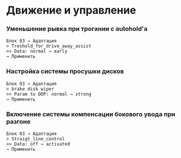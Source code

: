 # Движение и управление

### Уменьшение рывка при трогании с autohold'a
```
Блок 03 → Адаптация
> Treshold_for_drive_away_assist
>> Data: normal → early
→ Применить
```

### Настройка системы просушки дисков
```
Блок 03 → Адаптация
> brake disk wiper
>> Param to DOP: normal → strong
→ Применить
```

### Включение системы компенсации бокового увода при разгоне
```
Блок 03 → Адаптация
> Straigt_line_control
>> Data: off → activated
→ Применить
```